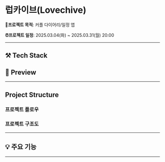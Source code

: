 # 럽카이브(Lovechive)

**🎯프로젝트 목적**: 커플 다이어리/일정 앱

**⏰프로젝트 일정**: 2025.03.04(화) ~ 2025.03.31(월) 20:00

***

## ⚒️ Tech Stack

## 📱 Preview

***

## Project Structure

### 프로젝트 플로우

### 프로젝트 구조도

***

## 💡 주요 기능

***
